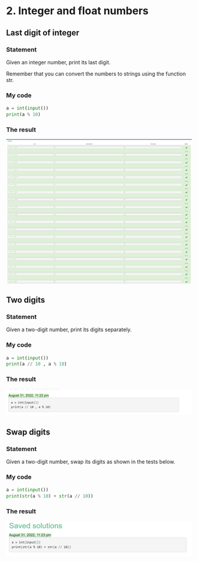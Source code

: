 # 2. Integer and float numbers
## Last digit of integer
### Statement
Given an integer number, print its last digit.

Remember that you can convert the numbers to strings using the function str.
### My code
```.py
a = int(input())
print(a % 10)
```
### The result 
![](https://raw.githubusercontent.com/2024sabuhiabbasov/Unit-1/main/Snakify/2.%20Integer%20and%20float%20numbers/Images/Last%20digit%20of%20integer.png)

## Two digits
### Statement
Given a two-digit number, print its digits separately.
### My code
```.py
a = int(input())
print(a // 10 , a % 10)
```
### The result 
![](https://raw.githubusercontent.com/2024sabuhiabbasov/Unit-1/main/Snakify/2.%20Integer%20and%20float%20numbers/Images/Two%20digits.png)

## Swap digits
### Statement
Given a two-digit number, swap its digits as shown in the tests below.
### My code
```.py
a = int(input())
print(str(a % 10) + str(a // 10))
```
### The result 
![](https://raw.githubusercontent.com/2024sabuhiabbasov/Unit-1/main/Snakify/2.%20Integer%20and%20float%20numbers/Images/Swap%20digits.png)
